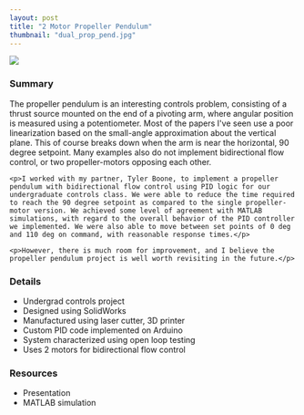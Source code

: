 ```yaml
---
layout: post
title: "2 Motor Propeller Pendulum"
thumbnail: "dual_prop_pend.jpg"
---
```


<!-- ![Dual propeller pendulum]({{site.url}}/assets/projects/dual_prop_pend.jpg "Dual propeller pendulum") -->
<div class="col-md-12">
  <div class="pull-left"><img src="{{site.url}}/assets/projects/dual_prop_pend.jpg" class="pull-left"></div>
  <!--more-->
  <div class="pull-left">
    <h3>Summary</h3>
    <p>The propeller pendulum is an interesting controls problem, consisting of a thrust source mounted on the end of a pivoting arm, where angular position is measured using a potentiometer. Most of the papers I've seen use a poor linearization based on the small-angle approximation about the vertical plane. This of course breaks down when the arm is near the horizontal, 90 degree setpoint. Many examples also do not implement bidirectional flow control, or two propeller-motors opposing each other.</p>

    <p>I worked with my partner, Tyler Boone, to implement a propeller pendulum with bidirectional flow control using PID logic for our undergraduate controls class. We were able to reduce the time required to reach the 90 degree setpoint as compared to the single propeller-motor version. We achieved some level of agreement with MATLAB simulations, with regard to the overall behavior of the PID controller we implemented. We were also able to move between set points of 0 deg and 110 deg on command, with reasonable response times.</p>

    <p>However, there is much room for improvement, and I believe the propeller pendulum project is well worth revisiting in the future.</p>
  </div>
  <div class="pull-left">
    <h3>Details</h3>
    <ul>
      <li>Undergrad controls project</li>
      <li>Designed using SolidWorks</li>
      <li>Manufactured using laser cutter, 3D printer</li>
      <li>Custom PID code implemented on Arduino</li>
      <li>System characterized using open loop testing</li>
      <li>Uses 2 motors for bidirectional flow control</li>
    </ul>
  </div>
  <div class="pull-left">
    <h3>Resources</h3>
    <ul>
      <li>Presentation</li>
      <li>MATLAB simulation</li>
  </div>
</div>

